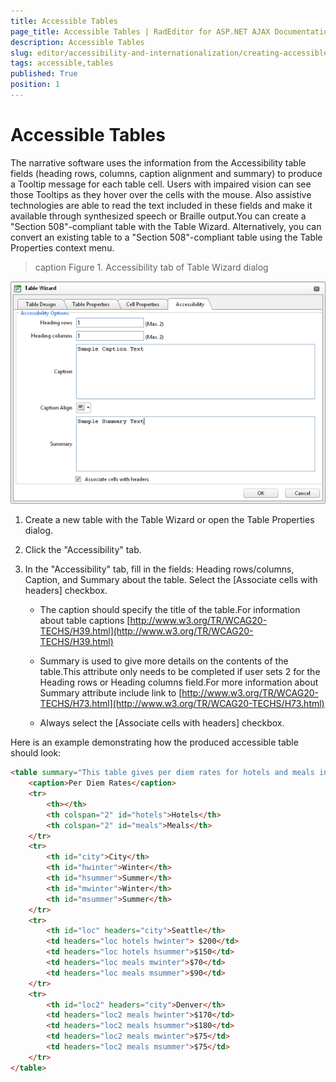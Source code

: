 ```yaml
---
title: Accessible Tables
page_title: Accessible Tables | RadEditor for ASP.NET AJAX Documentation
description: Accessible Tables
slug: editor/accessibility-and-internationalization/creating-accessible-content/accessible-tables
tags: accessible,tables
published: True
position: 1
---
```


# Accessible Tables

The narrative software uses the information from the Accessibility table fields (heading rows, columns, caption alignment and summary) to produce a Tooltip message for each table cell. Users with impaired vision can see those Tooltips as they hover over the cells with the mouse. Also assistive technologies are able to read the text included in these fields and make it available through synthesized speech or Braille output.You can create a "Section 508"-compliant table with the Table Wizard. Alternatively, you can convert an existing table to a "Section 508"-compliant table using the Table Properties context menu.

>caption Figure 1. Accessibility tab of Table Wizard dialog

![Accessible Tab in Table Wizard](images/editor-accessibility_tab_tablewizard_.png)

1. Create a new table with the Table Wizard or open the Table Properties dialog.

1. Click the "Accessibility" tab.

1. In the "Accessibility" tab, fill in the fields: Heading rows/columns, Caption, and Summary about the table. Select the [Associate cells with headers] checkbox.

	* The caption should specify the title of the table.For information about table captions [http://www.w3.org/TR/WCAG20-TECHS/H39.html](http://www.w3.org/TR/WCAG20-TECHS/H39.html)

	* Summary is used to give more details on the contents of the table.This attribute only needs to be completed if user sets 2 for the Heading rows or Heading columns field.For more information about Summary attribute include link to [http://www.w3.org/TR/WCAG20-TECHS/H73.html](http://www.w3.org/TR/WCAG20-TECHS/H73.html)

	* Always select the [Associate cells with headers] checkbox.

Here is an example demonstrating how the produced accessible table should look:

````HTML
<table summary="This table gives per diem rates for hotels and meals in Denver and Seattle for the Winter and Summer">    
	<caption>Per Diem Rates</caption>
	<tr>         
		<th></th>           
		<th colspan="2" id="hotels">Hotels</th>         
		<th colspan="2" id="meals">Meals</th>     
	</tr>     
	<tr>         
		<th id="city">City</th>         
		<th id="hwinter">Winter</th>          
		<th id="hsummer">Summer</th>           
		<th id="mwinter">Winter</th>          
		<th id="msummer">Summer</th>     
	</tr>     
	<tr>         
		<th id="loc" headers="city">Seattle</th>         
		<td headers="loc hotels hwinter"> $200</td>         
		<td headers="loc hotels hsummer">$150</td>           
		<td headers="loc meals mwinter">$70</td>         
		<td headers="loc meals msummer">$90</td>     
	</tr>     
	<tr>         
		<th id="loc2" headers="city">Denver</th>         
		<td headers="loc2 meals hwinter">$170</td>         
		<td headers="loc2 meals hsummer">$180</td>           
		<td headers="loc2 meals mwinter">$75</td>         
		<td headers="loc2 meals msummer">$75</td>     
	</tr> 
</table> 				
````


